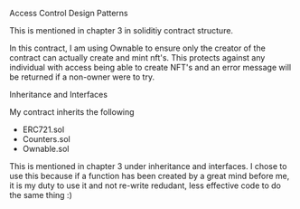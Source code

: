 Access Control Design Patterns

This is mentioned in chapter 3 in soliditiy contract structure.

In this contract, I am using Ownable to ensure only the creator of the contract can actually create and mint nft's. This protects against any individual with access being able to create NFT's and an error message will be returned if a non-owner were to try. 


Inheritance and Interfaces

My contract inherits the following
- ERC721.sol
- Counters.sol
- Ownable.sol

This is mentioned in chapter 3 under inheritance and interfaces. I chose to use this because if a function has been created by a great mind before me, it is my duty to use it and not re-write redudant, less effective code to do the same thing :)